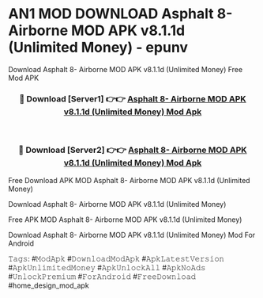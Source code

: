 # AN1 MOD DOWNLOAD Asphalt 8- Airborne MOD APK v8.1.1d (Unlimited Money) - epunv
Download Asphalt 8- Airborne MOD APK v8.1.1d (Unlimited Money) Free Mod APK

<div align="center">
<h3>🔴 Download [Server1] 👉👉 <a href="https://apk-comot.site?title=Asphalt_8-_Airborne_MOD_APK_v8.1.1d_(Unlimited_Money)">Asphalt 8- Airborne MOD APK v8.1.1d (Unlimited Money) Mod Apk</a></h3><br>

<h3>🔴 Download [Server2] 👉👉 <a href="https://apk-comot.site?title=Asphalt_8-_Airborne_MOD_APK_v8.1.1d_(Unlimited_Money)">Asphalt 8- Airborne MOD APK v8.1.1d (Unlimited Money) Mod Apk</a></h3>
</div>


Free Download APK MOD Asphalt 8- Airborne MOD APK v8.1.1d (Unlimited Money)

Download Asphalt 8- Airborne MOD APK v8.1.1d (Unlimited Money) 

Free APK MOD Asphalt 8- Airborne MOD APK v8.1.1d (Unlimited Money) 

Download Asphalt 8- Airborne MOD APK v8.1.1d (Unlimited Money) Mod For Android

𝚃𝚊𝚐𝚜: #𝙼𝚘𝚍𝙰𝚙𝚔 #𝙳𝚘𝚠𝚗𝚕𝚘𝚊𝚍𝙼𝚘𝚍𝙰𝚙𝚔 #𝙰𝚙𝚔𝙻𝚊𝚝𝚎𝚜𝚝𝚅𝚎𝚛𝚜𝚒𝚘𝚗 #𝙰𝚙𝚔𝚄𝚗𝚕𝚒𝚖𝚒𝚝𝚎𝚍𝙼𝚘𝚗𝚎𝚢 #𝙰𝚙𝚔𝚄𝚗𝚕𝚘𝚌𝚔𝙰𝚕𝚕 #𝙰𝚙𝚔𝙽𝚘𝙰𝚍𝚜 #𝚄𝚗𝚕𝚘𝚌𝚔𝙿𝚛𝚎𝚖𝚒𝚞𝚖 #𝙵𝚘𝚛𝙰𝚗𝚍𝚛𝚘𝚒𝚍 #𝙵𝚛𝚎𝚎𝙳𝚘𝚠𝚗𝚕𝚘𝚊𝚍 #home_design_mod_apk